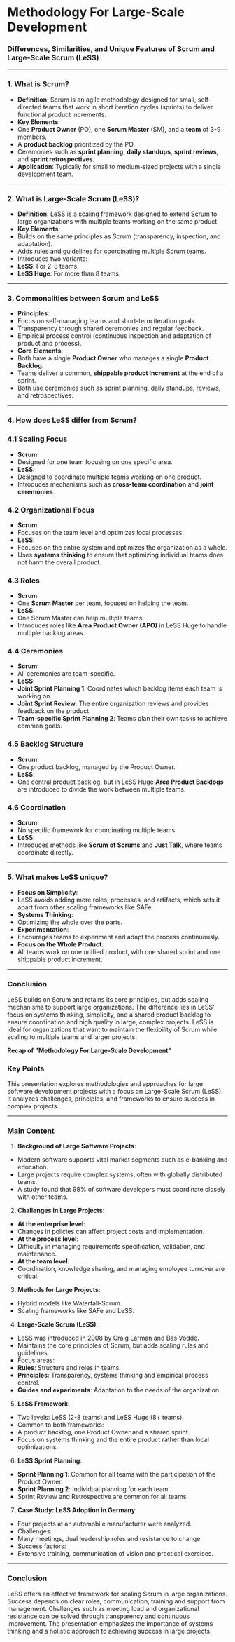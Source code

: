 # **Methodology For Large-Scale Development**

### **Differences, Similarities, and Unique Features of Scrum and Large-Scale Scrum (LeSS)**

---

### **1. What is Scrum?**

- **Definition**: Scrum is an agile methodology designed for small, self-directed teams that work in short iteration cycles (sprints) to deliver functional product increments.
- **Key Elements**:
- One **Product Owner** (PO), one **Scrum Master** (SM), and a **team** of 3-9 members.
- A **product backlog** prioritized by the PO.
- Ceremonies such as **sprint planning**, **daily standups**, **sprint reviews**, and **sprint retrospectives**.
- **Application**: Typically for small to medium-sized projects with a single development team.

---

### **2. What is Large-Scale Scrum (LeSS)?**

- **Definition**: LeSS is a scaling framework designed to extend Scrum to large organizations with multiple teams working on the same product.
- **Key Elements**:
- Builds on the same principles as Scrum (transparency, inspection, and adaptation).
- Adds rules and guidelines for coordinating multiple Scrum teams.
- Introduces two variants:
- **LeSS**: For 2-8 teams.
- **LeSS Huge**: For more than 8 teams.

---

### **3. Commonalities between Scrum and LeSS**

- **Principles**:
- Focus on self-managing teams and short-term iteration goals.
- Transparency through shared ceremonies and regular feedback.
- Empirical process control (continuous inspection and adaptation of product and process).
- **Core Elements**:
- Both have a single **Product Owner** who manages a single **Product Backlog**.
- Teams deliver a common, **shippable product increment** at the end of a sprint.
- Both use ceremonies such as sprint planning, daily standups, reviews, and retrospectives.

---

### **4. How does LeSS differ from Scrum?**

### **4.1 Scaling Focus**

- **Scrum**:
- Designed for one team focusing on one specific area.
- **LeSS**:
- Designed to coordinate multiple teams working on one product.
- Introduces mechanisms such as **cross-team coordination** and **joint ceremonies**.

### **4.2 Organizational Focus**

- **Scrum**:
- Focuses on the team level and optimizes local processes.
- **LeSS**:
- Focuses on the entire system and optimizes the organization as a whole.
- Uses **systems thinking** to ensure that optimizing individual teams does not harm the overall product.

### **4.3 Roles**

- **Scrum**:
- One **Scrum Master** per team, focused on helping the team.
- **LeSS**:
- One Scrum Master can help multiple teams.
- Introduces roles like **Area Product Owner (APO)** in LeSS Huge to handle multiple backlog areas.

### **4.4 Ceremonies**

- **Scrum**:
- All ceremonies are team-specific.
- **LeSS**:
- **Joint Sprint Planning 1**: Coordinates which backlog items each team is working on.
- **Joint Sprint Review**: The entire organization reviews and provides feedback on the product.
- **Team-specific Sprint Planning 2**: Teams plan their own tasks to achieve common goals.

### **4.5 Backlog Structure**

- **Scrum**:
- One product backlog, managed by the Product Owner.
- **LeSS**:
- One central product backlog, but in LeSS Huge **Area Product Backlogs** are introduced to divide the work between multiple teams.

### **4.6 Coordination**

- **Scrum**:
- No specific framework for coordinating multiple teams.
- **LeSS**:
- Introduces methods like **Scrum of Scrums** and **Just Talk**, where teams coordinate directly.

---

### **5. What makes LeSS unique?**

- **Focus on Simplicity**:
- LeSS avoids adding more roles, processes, and artifacts, which sets it apart from other scaling frameworks like SAFe.
- **Systems Thinking**:
- Optimizing the whole over the parts.
- **Experimentation**:
- Encourages teams to experiment and adapt the process continuously.
- **Focus on the Whole Product**:
- All teams work on one unified product, with one shared sprint and one shippable product increment.

---

### **Conclusion**

LeSS builds on Scrum and retains its core principles, but adds scaling mechanisms to support large organizations. The difference lies in LeSS' focus on systems thinking, simplicity, and a shared product backlog to ensure coordination and high quality in large, complex projects. LeSS is ideal for organizations that want to maintain the flexibility of Scrum while scaling to multiple teams and larger projects.

**Recap of "Methodology For Large-Scale Development"**

### **Key Points**

This presentation explores methodologies and approaches for large software development projects with a focus on Large-Scale Scrum (LeSS). It analyzes challenges, principles, and frameworks to ensure success in complex projects.

---

### **Main Content**

1. **Background of Large Software Projects**:
- Modern software supports vital market segments such as e-banking and education.
- Large projects require complex systems, often with globally distributed teams.
- A study found that 98% of software developers must coordinate closely with other teams.
2. **Challenges in Large Projects**:
- **At the enterprise level**:
- Changes in policies can affect project costs and implementation.
- **At the process level**:
- Difficulty in managing requirements specification, validation, and maintenance.
- **At the team level**:
- Coordination, knowledge sharing, and managing employee turnover are critical.
3. **Methods for Large Projects**:
- Hybrid models like Waterfall-Scrum.
- Scaling frameworks like SAFe and LeSS.
4. **Large-Scale Scrum (LeSS)**:
- LeSS was introduced in 2008 by Craig Larman and Bas Vodde.
- Maintains the core principles of Scrum, but adds scaling rules and guidelines.
- Focus areas:
- **Rules**: Structure and roles in teams.
- **Principles**: Transparency, systems thinking and empirical process control.
- **Guides and experiments**: Adaptation to the needs of the organization.
5. **LeSS Framework**:
- Two levels: LeSS (2-8 teams) and LeSS Huge (8+ teams).
- Common to both frameworks:
- A product backlog, one Product Owner and a shared sprint.
- Focus on systems thinking and the entire product rather than local optimizations.
6. **LeSS Sprint Planning**:
- **Sprint Planning 1**: Common for all teams with the participation of the Product Owner.
- **Sprint Planning 2**: Individual planning for each team.
- Sprint Review and Retrospective are common for all teams.
7. **Case Study: LeSS Adoption in Germany**:
- Four projects at an automobile manufacturer were analyzed.
- Challenges:
- Many meetings, dual leadership roles and resistance to change.
- Success factors:
- Extensive training, communication of vision and practical exercises.
---

### **Conclusion**

LeSS offers an effective framework for scaling Scrum in large organizations. Success depends on clear roles, communication, training and support from management. Challenges such as meeting load and organizational resistance can be solved through transparency and continuous improvement. The presentation emphasizes the importance of systems thinking and a holistic approach to achieving success in large projects.